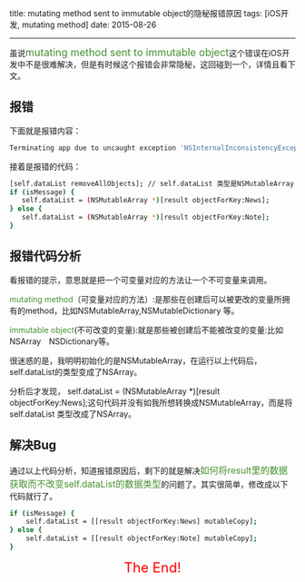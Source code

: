title: mutating method sent to immutable object</font>的隐秘报错原因
tags: [iOS开发, mutating method]
date: 2015-08-26

---

虽说<font color="#45903" size="4px">mutating method sent to immutable object</font>这个错误在iOS开发中不是很难解决，但是有时候这个报错会非常隐秘，这回碰到一个，详情且看下文。

## 报错

下面就是报错内容：

``` bash
Terminating app due to uncaught exception 'NSInternalInconsistencyException', reason: '-[__NSCFArray removeObjectAtIndex:]: mutating method sent to immutable object'
```

接着是报错的代码：

``` bash
[self.dataList removeAllObjects]; // self.dataList 类型是NSMutableArray
if (isMessage) {
   self.dataList = (NSMutableArray *)[result objectForKey:News];
} else {
   self.dataList = (NSMutableArray *)[result objectForKey:Note];
}
```

## 报错代码分析

看报错的提示，意思就是把一个可变量对应的方法让一个不可变量来调用。

<font color="#45903">mutating method</font>（可变量对应的方法）:是那些在创建后可以被更改的变量所拥有的method，比如NSMutableArray,NSMutableDictionary 等。

<font color="#45903">immutable object</font>(不可改变的变量):就是那些被创建后不能被改变的变量:比如　NSArray　NSDictionary等。

很迷惑的是，我明明初始化的是NSMutableArray，在运行以上代码后，self.dataList的类型变成了NSArray。

分析后才发现，
self.dataList = (NSMutableArray *)[result objectForKey:News];这句代码并没有如我所想转换成NSMutableArray，而是将self.dataList 类型改成了NSArray。

## 解决Bug

通过以上代码分析，知道报错原因后，剩下的就是解决<font color="#45903" size="3px">如何将result里的数据获取而不改变self.dataList的数据类型</font>的问题了。其实很简单，修改成以下代码就行了。

``` bash
if (isMessage) {
    self.dataList = [[result objectForKey:News] mutableCopy];
} else {
    self.dataList = [[result objectForKey:Note] mutableCopy];
}
```

<center>
	<font color="#ff0000" size="5px">
		The End!
	</font>
</center>






